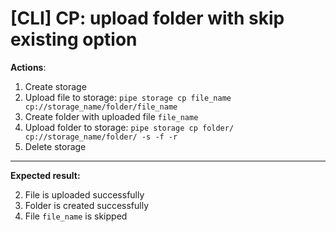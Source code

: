 # [CLI] CP: upload folder with skip existing option

**Actions**:
1.  Create storage
2.  Upload file to storage: `pipe storage cp file_name cp://storage_name/folder/file_name`
3.	Create folder with uploaded file `file_name`
4.	Upload folder to storage: `pipe storage cp folder/ cp://storage_name/folder/ -s -f -r`
5.  Delete storage

***
**Expected result:**

2.	File is uploaded successfully
3.	Folder is created successfully
4.	File `file_name` is skipped